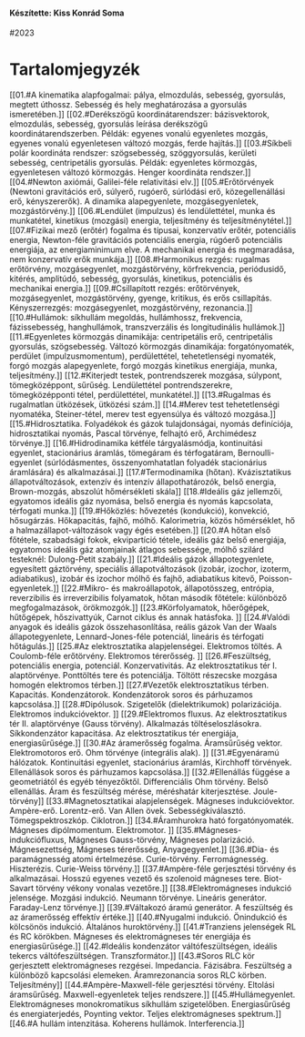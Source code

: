 #### Készítette: Kiss Konrád Soma
#2023
<div style="page-break-after: always;"></div>

# Tartalomjegyzék
[[01.#A kinematika alapfogalmai: pálya, elmozdulás, sebesség, gyorsulás, megtett úthossz. Sebesség és hely meghatározása a gyorsulás ismeretében.]]
[[02.#Derékszögű koordinátarendszer: bázisvektorok, elmozdulás, sebesség, gyorsulás leírása derékszögű koordinátarendszerben. Példák: egyenes vonalú egyenletes mozgás, egyenes vonalú egyenletesen változó mozgás, ferde hajítás.]]
[[03.#Síkbeli polár koordináta rendszer: szögsebesség, szöggyorsulás, kerületi sebesség, centripetális gyorsulás. Példák: egyenletes körmozgás, egyenletesen változó körmozgás. Henger koordináta rendszer.]]
[[04.#Newton axiómái, Galilei-féle relativitási elv.]]
[[05.#Erőtörvények (Newtoni gravitációs erő, súlyerő, rugóerő, súrlódási erő, közegellenállási erő, kényszererők). A dinamika alapegyenlete, mozgásegyenletek, mozgástörvény.]]
[[06.#Lendület (impulzus) és lendülettétel, munka és munkatétel, kinetikus (mozgási) energia, teljesítmény és teljesítménytétel.]]
[[07.#Fizikai mező (erőtér) fogalma és típusai, konzervatív erőtér, potenciális energia, Newton-féle gravitációs potenciális energia, rúgóerő potenciális energiája, az energiaminimum elve. A mechanikai energia és megmaradása, nem konzervatív erők munkája.]]
[[08.#Harmonikus rezgés: rugalmas erőtörvény, mozgásegyenlet, mozgástörvény, körfrekvencia, periódusidő, kitérés, amplitúdó, sebesség, gyorsulás, kinetikus, potenciális és mechanikai energia.]]
[[09.#Csillapított rezgés: erőtörvények, mozgásegyenlet, mozgástörvény, gyenge, kritikus, és erős csillapítás. Kényszerrezgés: mozgásegyenlet, mozgástörvény, rezonancia.]]
[[10.#Hullámok: síkhullám megoldás, hullámhossz, frekvencia, fázissebesség, hanghullámok, transzverzális és longitudinális hullámok.]]
[[11.#Egyenletes körmozgás dinamikája: centripetális erő, centripetális gyorsulás, szögsebesség. Változó körmozgás dinamikája: forgatónyomaték, perdület (impulzusmomentum), perdülettétel, tehetetlenségi nyomaték, forgó mozgás alapegyenlete, forgó mozgás kinetikus energiája, munka, teljesítmény.]]
[[12.#Kiterjedt testek, pontrendszerek mozgása, súlypont, tömegközéppont, sűrűség. Lendülettétel pontrendszerekre, tömegközépponti tétel, perdülettétel, munkatétel.]]
[[13.#Rugalmas és rugalmatlan ütközések, ütközési szám.]]
[[14.#Merev test tehetetlenségi nyomatéka, Steiner-tétel, merev test egyensúlya és változó mozgása.]]
[[15.#Hidrosztatika. Folyadékok és gázok tulajdonságai, nyomás definíciója, hidrosztatikai nyomás, Pascal törvénye, felhajtó erő, Archimédesz törvénye.]]
[[16.#Hidrodinamika kétféle tárgyalásmódja, kontinuitási egyenlet, stacionárius áramlás, tömegáram és térfogatáram, Bernoulli-egyenlet (súrlódásmentes, összenyomhatatlan folyadék stacionárius áramlására) és alkalmazásai.]]
[[17.#Termodinamika (hőtan). Kvázisztatikus állapotváltozások, extenzív és intenzív állapothatározók, belső energia, Brown-mozgás, abszolút hőmérsékleti skála]]
[[18.#Ideális gáz jellemzői, egyatomos ideális gáz nyomása, belső energia és nyomás kapcsolata, térfogati munka.]]
[[19.#Hőközlés: hővezetés (kondukció), konvekció, hősugárzás. Hőkapacitás, fajhő, mólhő. Kalorimetria, közös hőmérséklet, hő a halmazállapot-változások vagy égés esetében.]]
[[20.#A hőtan első főtétele, szabadsági fokok, ekvipartíció tétele, ideális gáz belső energiája, egyatomos ideális gáz atomjainak átlagos sebessége, mólhő szilárd testeknél: Dulong-Petit szabály.]]
[[21.#Ideális gázok állapotegyenlete, egyesített gáztörvény, speciális állapotváltozások (izobár, izochor, izoterm, adiabatikus), izobár és izochor mólhő és fajhő, adiabatikus kitevő, Poisson-egyenletek.]]
[[22.#Mikro- és makroállapotok, állapotösszeg, entrópia, reverzibilis és irreverzibilis folyamatok, hőtan második főtétele: különböző megfogalmazások, örökmozgók.]]
[[23.#Körfolyamatok, hőerőgépek, hűtőgépek, hőszivattyúk, Carnot ciklus és annak hatásfoka. ]]
[[24.#Valódi anyagok és ideális gázok összehasonlítása, reális gázok Van der Waals állapotegyenlete, Lennard-Jones-féle potenciál, lineáris és térfogati hőtágulás.]]
[[25.#Az elektrosztatika alapjelenségei. Elektromos töltés. A Coulomb-féle erőtörvény. Elektromos térerősség. ]]
[[26.#Feszültség, potenciális energia, potenciál. Konzervativitás. Az elektrosztatikus tér I. alaptörvénye. Ponttöltés tere és potenciálja. Töltött részecske mozgása homogén elektromos térben.]]
[[27.#Vezetők elektrosztatikus térben. Kapacitás. Kondenzátorok. Kondenzátorok soros és párhuzamos kapcsolása.]]
[[28.#Dipólusok. Szigetelők (dielektrikumok) polarizációja. Elektromos indukcióvektor. ]]
[[29.#Elektromos fluxus. Az elektrosztatikus tér II. alaptörvénye (Gauss törvény). Alkalmazás töltéseloszlásokra. Síkkondenzátor kapacitása. Az elektrosztatikus tér energiája, energiasűrűsége.]]
[[30.#Az áramerősség fogalma. Áramsűrűség vektor. Elektromotoros erő. Ohm törvénye (integrális alak). ]]
[[31.#Egyenáramú hálózatok. Kontinuitási egyenlet, stacionárius áramlás, Kirchhoff törvények. Ellenállások soros és párhuzamos kapcsolása.]]
[[32.#Ellenállás függése a geometriától és egyéb tényezőktől. Differenciális Ohm törvény. Belső ellenállás. Áram és feszültség mérése, méréshatár kiterjesztése. Joule-törvény]]
[[33.#Magnetosztatikai alapjelenségek. Mágneses indukcióvektor. Ampère-erő. Lorentz-erő. Van Allen övek. Sebességkiválasztó. Tömegspektroszkóp. Ciklotron.]]
[[34.#Áramhurokra ható forgatónyomaték. Mágneses dipólmomentum. Elektromotor. ]]
[[35.#Mágneses-indukciófluxus, Mágneses Gauss-törvény, Mágneses polarizáció. Mágnesezettség, Mágneses térerősség, Anyagegyenlet.]]
[[36.#Dia- és paramágnesség atomi értelmezése. Curie-törvény. Ferromágnesség. Hiszterézis. Curie-Weiss törvény.]]
[[37.#Ampère-féle gerjesztési törvény és alkalmazásai. Hosszú egyenes vezető és szolenoid mágneses tere. Biot-Savart törvény vékony vonalas vezetőre.]]
[[38.#Elektromágneses indukció jelensége. Mozgási indukció. Neumann törvénye. Lineáris generátor. Faraday-Lenz törvénye.]]
[[39.#Váltakozó áramú generátor. A feszültség és az áramerősség effektív értéke.]]
[[40.#Nyugalmi indukció. Önindukció és kölcsönös indukció. Általános huroktörvény.]]
[[41.#Tranziens jelenségek RL és RC körökben. Mágneses és elektromágneses tér energiája és energiasűrűsége.]]
[[42.#Ideális kondenzátor váltófeszültségen, ideális tekercs váltófeszültségen. Transzformátor.]]
[[43.#Soros RLC kör gerjesztett elektromágneses rezgései. Impedancia. Fázisábra. Feszültség a különböző kapcsolási elemeken. Áramrezonancia soros RLC körben. Teljesítmény]]
[[44.#Ampère-Maxwell-féle gerjesztési törvény. Eltolási áramsűrűség. Maxwell-egyenletek teljes rendszere.]]
[[45.#Hullámegyenlet. Elektromágneses monokromatikus síkhullám szigetelőben. Energiasűrűség és energiaterjedés, Poynting vektor. Teljes elektromágneses spektrum.]]
[[46.#A hullám intenzitása. Koherens hullámok. Interferencia.]]